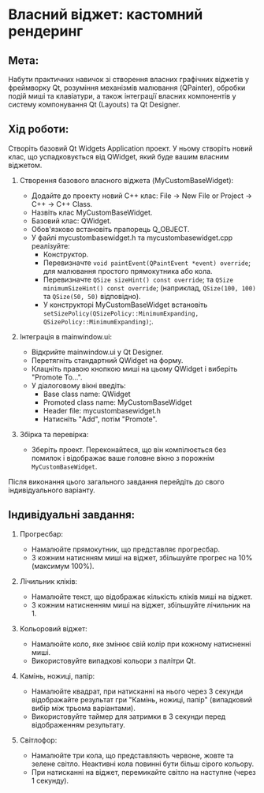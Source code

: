 # Власний віджет: кастомний рендеринг

## Мета:
Набути практичних навичок зі створення власних графічних віджетів у фреймворку Qt, розуміння механізмів малювання (QPainter), обробки подій миші та клавіатури, а також інтеграції власних компонентів у систему компонування Qt (Layouts) та Qt Designer.

## Хід роботи:
Створіть базовий Qt Widgets Application проект. У ньому створіть новий клас, що успадковується від QWidget, який буде вашим власним віджетом.

1. Створення базового власного віджета (MyCustomBaseWidget):
    - Додайте до проекту новий C++ клас: File -> New File or Project -> C++ -> C++ Class.
    - Назвіть клас MyCustomBaseWidget.
    - Базовий клас: QWidget.
    - Обов'язково встановіть прапорець Q_OBJECT.
    - У файлі mycustombasewidget.h та mycustombasewidget.cpp реалізуйте:
        - Конструктор.
        - Перевизначте `void paintEvent(QPaintEvent *event) override`; для малювання простого прямокутника або кола.
        - Перевизначте `QSize sizeHint() const override`; та `QSize minimumSizeHint() const override`; (наприклад, `QSize(100, 100)` та `QSize(50, 50)` відповідно).
        - У конструкторі MyCustomBaseWidget встановіть `setSizePolicy(QSizePolicy::MinimumExpanding, QSizePolicy::MinimumExpanding)`;.

2. Інтеграція в mainwindow.ui:
    - Відкрийте mainwindow.ui у Qt Designer.
    - Перетягніть стандартний QWidget на форму.
    - Клацніть правою кнопкою миші на цьому QWidget і виберіть "Promote To...".
    - У діалоговому вікні введіть:
        - Base class name: QWidget
        - Promoted class name: MyCustomBaseWidget
        - Header file: mycustombasewidget.h
        - Натисніть "Add", потім "Promote".

3. Збірка та перевірка:
    - Зберіть проект. Переконайтеся, що він компілюється без помилок і відображає ваше головне вікно з порожнім `MyCustomBaseWidget`.

Після виконання цього загального завдання перейдіть до свого індивідуального варіанту.

## Індивідуальні завдання:
1. Прогресбар:
    - Намалюйте прямокутник, що представляє прогресбар.
    - З кожним натиснням миші на віджет, збільшуйте прогрес на 10% (максимум 100%).

2. Лічильник кліків:
    - Намалюйте текст, що відображає кількість кліків миші на віджет.
    - З кожним натисненням миші на віджет, збільшуйте лічильник на 1.

3. Кольоровий віджет:
    - Намалюйте коло, яке змінює свій колір при кожному натисненні миші.
    - Використовуйте випадкові кольори з палітри Qt.

4. Камінь, ножиці, папір:
    - Намалюйте квадрат, при натисканні на нього через 3 секунди відображайте результат гри "Камінь, ножиці, папір" (випадковий вибір між трьома варіантами).
    - Використовуйте таймер для затримки в 3 секунди перед відображенням результату.

5. Світлофор:
    - Намалюйте три кола, що представляють червоне, жовте та зелене світло. Неактивні кола повинні бути більш сірого кольору.
    - При натисканні на віджет, перемикайте світло на наступне (через 1 секунду).


